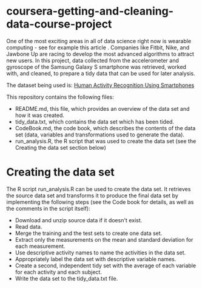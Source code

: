 # coursera-getting-and-cleaning-data-course-project
One of the most exciting areas in all of data science right now is wearable computing - see for example this article . Companies like Fitbit, Nike, and Jawbone Up are racing to develop the most advanced algorithms to attract new users. 
In this project, data collected from the accelerometer and gyroscope of the Samsung Galaxy S smartphone was retrieved, worked with, and cleaned, to prepare a tidy data that can be used for later analysis.

The dataset being used is: [Human Activity Recognition Using Smartphones](https://d396qusza40orc.cloudfront.net/getdata%2Fprojectfiles%2FUCI%20HAR%20Dataset.zip)

This repository contains the following files:

* README.md, this file, which provides an overview of the data set and how it was created.
* tidy_data.txt, which contains the data set which has been tided.
* CodeBook.md, the code book, which describes the contents of the data set (data, variables and transformations used to generate the data).
* run_analysis.R, the R script that was used to create the data set (see the Creating the data set section below)

# Creating the data set
The R script run_analysis.R can be used to create the data set. It retrieves the source data set and transforms it to produce the final data set by implementing the following steps (see the Code book for details, as well as the comments in the script itself):

- Download and unzip source data if it doesn't exist.
- Read data.
- Merge the training and the test sets to create one data set.
- Extract only the measurements on the mean and standard deviation for each measurement.
- Use descriptive activity names to name the activities in the data set.
- Appropriately label the data set with descriptive variable names.
- Create a second, independent tidy set with the average of each variable for each activity and each subject.
- Write the data set to the tidy_data.txt file.
